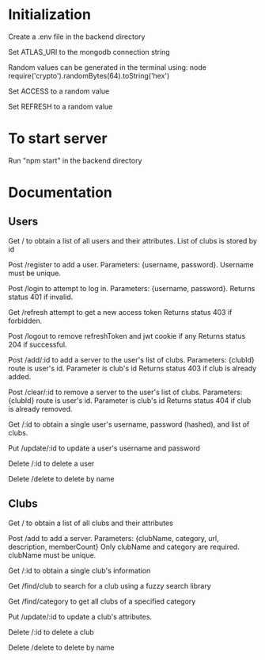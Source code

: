 # Initialization
Create a .env file in the backend directory

Set ATLAS_URI to the mongodb connection string

Random values can be generated in the terminal using:
	node
	require('crypto').randomBytes(64).toString('hex')

Set ACCESS to a random value

Set REFRESH to a random value


# To start server
Run "npm start" in the backend directory

# Documentation
## Users
Get / to obtain a list of all users and their attributes.
List of clubs is stored by id

Post /register to add a user. Parameters: {username, password}. Username must be unique.

Post /login to attempt to log in. Parameters: {username, password}. 
Returns status 401 if invalid.

Get /refresh attempt to get a new access token
Returns status 403 if forbidden.

Post /logout to remove refreshToken and jwt cookie if any
Returns status 204 if successful.

Post /add/:id to add a server to the user's list of clubs. Parameters: {clubId}
route is user's id. Parameter is club's id
Returns status 403 if club is already added.

Post /clear/:id to remove a server to the user's list of clubs. Parameters: {clubId}
route is user's id. Parameter is club's id
Returns status 404 if club is already removed.


Get /:id to obtain a single user's username, password (hashed), and list of clubs.

Put /update/:id to update a user's username and password

Delete /:id to delete a user

Delete /delete to delete by name

## Clubs
Get / to obtain a list of all clubs and their attributes

Post /add to add a server. Parameters: {clubName, category, url, description, memberCount}
Only clubName and category are required. clubName must be unique.

Get /:id to obtain a single club's information

Get /find/club to search for a club using a fuzzy search library

Get /find/category to get all clubs of a specified category

Put /update/:id to update a club's attributes. 

Delete /:id to delete a club

Delete /delete to delete by name
